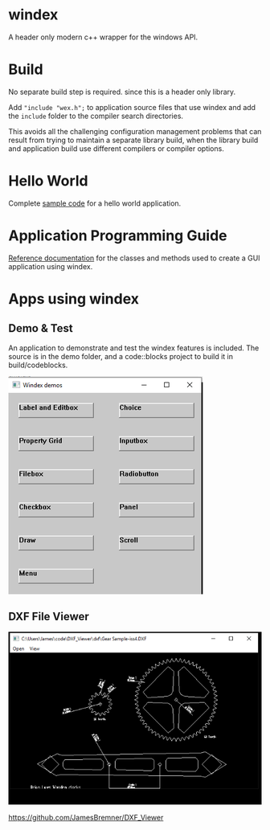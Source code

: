 # windex
 
A header only modern c++ wrapper for the windows API.

# Build

No separate build step is required. since this is a header only library.  

Add `"include "wex.h";` to application source files that use windex and add the `include` folder to the compiler search directories.

This avoids all the challenging configuration management problems that can result from trying to maintain a separate library build, when the library build and application build use different compilers or compiler options.

# Hello World

Complete [sample code](https://github.com/JamesBremner/windex/wiki/hello-world) for a hello world application.

# Application Programming Guide

[Reference documentation](https://jamesbremner.github.io/windex/hierarchy.html) for the classes and methods used to create a GUI application using windex.

# Apps using windex

## Demo & Test

An application to demonstrate and test the windex features is included.  The source is in the demo folder, and a code::blocks project to build it in build/codeblocks.

<img src="https://github.com/JamesBremner/windex/blob/master/doc/demo.png" alt="demo"></a>

## DXF File Viewer

<img src="https://github.com/JamesBremner/windex/blob/master/doc/gears.PNG" alt="gears"></a>

https://github.com/JamesBremner/DXF_Viewer
